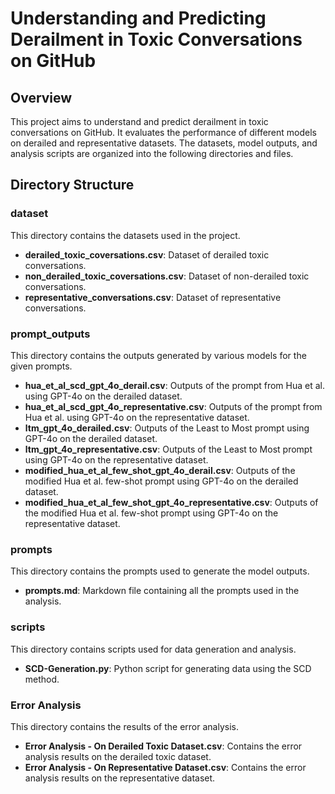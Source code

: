 # Understanding and Predicting Derailment in Toxic Conversations on GitHub

## Overview

This project aims to understand and predict derailment in toxic conversations on GitHub. It evaluates the performance of different models on derailed and representative datasets. The datasets, model outputs, and analysis scripts are organized into the following directories and files.

## Directory Structure

### dataset
This directory contains the datasets used in the project.

- **derailed_toxic_coversations.csv**: Dataset of derailed toxic conversations.
- **non_derailed_toxic_coversations.csv**: Dataset of non-derailed toxic conversations.
- **representative_conversations.csv**: Dataset of representative conversations.

### prompt_outputs
This directory contains the outputs generated by various models for the given prompts.

- **hua_et_al_scd_gpt_4o_derail.csv**: Outputs of the prompt from Hua et al. using GPT-4o on the derailed dataset.
- **hua_et_al_scd_gpt_4o_representative.csv**: Outputs of the prompt from Hua et al. using GPT-4o on the representative dataset.
- **ltm_gpt_4o_derailed.csv**: Outputs of the Least to Most prompt using GPT-4o on the derailed dataset.
- **ltm_gpt_4o_representative.csv**: Outputs of the Least to Most prompt using GPT-4o on the representative dataset.
- **modified_hua_et_al_few_shot_gpt_4o_derail.csv**: Outputs of the modified Hua et al. few-shot prompt using GPT-4o on the derailed dataset.
- **modified_hua_et_al_few_shot_gpt_4o_representative.csv**: Outputs of the modified Hua et al. few-shot prompt using GPT-4o on the representative dataset.

### prompts
This directory contains the prompts used to generate the model outputs.

- **prompts.md**: Markdown file containing all the prompts used in the analysis.

### scripts
This directory contains scripts used for data generation and analysis.

- **SCD-Generation.py**: Python script for generating data using the SCD method.


### Error Analysis
This directory contains the results of the error analysis.

- **Error Analysis - On Derailed Toxic Dataset.csv**: Contains the error analysis results on the derailed toxic dataset.
- **Error Analysis - On Representative Dataset.csv**: Contains the error analysis results on the representative dataset.
